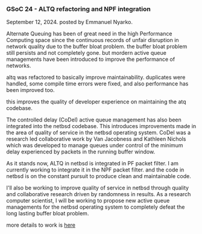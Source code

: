 ### GSoC 24 - ALTQ refactoring and NPF integration

September 12, 2024. posted by Emmanuel Nyarko.

Alternate Queuing has been of great need in the high Performance Computing space since the continuous records of unfair disruption in network quality due to the buffer bloat problem. the buffer bloat problem still persists and not completely gone. but mordern active queue managements have been introduced to improve the performance of networks.

altq was refactored to basically improve maintainability. duplicates were handled, some compile time errors were fixed, and also performance has been improved too.

this improves the quality of developer experience on maintaining the atq codebase.

The controlled delay (CoDel) active queue management has also been integrated into the netbsd codebase. This introduces improvements made in the area of quality of service in the netbsd operating system. CoDel was a research led collaborative work by Van Jacobness and Kathleen Nichols which was developed to manage queues under control of the minimum delay experienced by packets in the running buffer window.

As it stands now, ALTQ in netbsd is integrated in PF packet filter. I am currently working to integrate it in the NPF packet filter. and the code in netbsd is on the constant pursuit to produce clean and maintainable code.

I'll also be working to improve quality of service in netbsd through quality and collaborative research driven by randomness in results. As a research computer scientist, I will be working to propose new active queue managements for the netbsd operating system to completely defeat the long lasting buffer bloat problem.

more details to work is [here](https://github.com/Emmankoko/Open_source_reports/blob/main/GSOC/gsoc24.md)

